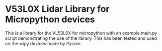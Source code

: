 # V53L0X Lidar Library for Micropython devices

This is a library for the VL53L0X for micropython with an example main.py script demonstrating the use of the library. 
This has been tested and used on the wipy devices made by Pycom.


